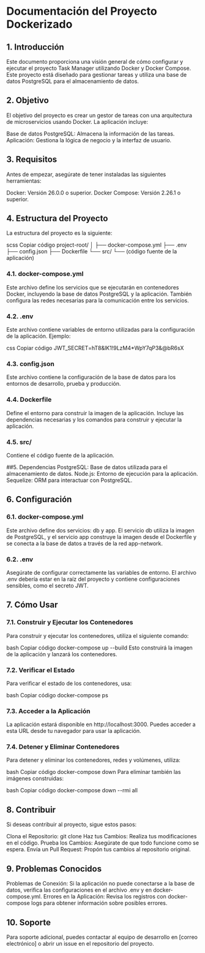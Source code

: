 # Documentación del Proyecto Dockerizado
## 1. Introducción
Este documento proporciona una visión general de cómo configurar y ejecutar el proyecto Task Manager utilizando Docker y Docker Compose. Este proyecto está diseñado para gestionar tareas y utiliza una base de datos PostgreSQL para el almacenamiento de datos.

## 2. Objetivo
El objetivo del proyecto es crear un gestor de tareas con una arquitectura de microservicios usando Docker. La aplicación incluye:

Base de datos PostgreSQL: Almacena la información de las tareas.
Aplicación: Gestiona la lógica de negocio y la interfaz de usuario.
## 3. Requisitos
Antes de empezar, asegúrate de tener instaladas las siguientes herramientas:

Docker: Versión 26.0.0 o superior.
Docker Compose: Versión 2.26.1 o superior.
## 4. Estructura del Proyecto
La estructura del proyecto es la siguiente:

scss
Copiar código
project-root/
│
├── docker-compose.yml
├── .env
├── config.json
├── Dockerfile
└── src/
    └── (código fuente de la aplicación)
### 4.1. docker-compose.yml
Este archivo define los servicios que se ejecutarán en contenedores Docker, incluyendo la base de datos PostgreSQL y la aplicación. También configura las redes necesarias para la comunicación entre los servicios.

### 4.2. .env
Este archivo contiene variables de entorno utilizadas para la configuración de la aplicación. Ejemplo:

css
Copiar código
JWT_SECRET=hT8&lK1!9LzM4*WpY7qP3&@bR6sX
### 4.3. config.json
Este archivo contiene la configuración de la base de datos para los entornos de desarrollo, prueba y producción.

### 4.4. Dockerfile
Define el entorno para construir la imagen de la aplicación. Incluye las dependencias necesarias y los comandos para construir y ejecutar la aplicación.

### 4.5. src/
Contiene el código fuente de la aplicación.

##5. Dependencias
PostgreSQL: Base de datos utilizada para el almacenamiento de datos.
Node.js: Entorno de ejecución para la aplicación.
Sequelize: ORM para interactuar con PostgreSQL.
## 6. Configuración
### 6.1. docker-compose.yml
Este archivo define dos servicios: db y app. El servicio db utiliza la imagen de PostgreSQL, y el servicio app construye la imagen desde el Dockerfile y se conecta a la base de datos a través de la red app-network.

### 6.2. .env
Asegúrate de configurar correctamente las variables de entorno. El archivo .env debería estar en la raíz del proyecto y contiene configuraciones sensibles, como el secreto JWT.

## 7. Cómo Usar
### 7.1. Construir y Ejecutar los Contenedores
Para construir y ejecutar los contenedores, utiliza el siguiente comando:

bash
Copiar código
docker-compose up --build
Esto construirá la imagen de la aplicación y lanzará los contenedores.

### 7.2. Verificar el Estado
Para verificar el estado de los contenedores, usa:

bash
Copiar código
docker-compose ps
### 7.3. Acceder a la Aplicación
La aplicación estará disponible en http://localhost:3000. Puedes acceder a esta URL desde tu navegador para usar la aplicación.

### 7.4. Detener y Eliminar Contenedores
Para detener y eliminar los contenedores, redes y volúmenes, utiliza:

bash
Copiar código
docker-compose down
Para eliminar también las imágenes construidas:

bash
Copiar código
docker-compose down --rmi all
## 8. Contribuir
Si deseas contribuir al proyecto, sigue estos pasos:

Clona el Repositorio: git clone <url-del-repositorio>
Haz tus Cambios: Realiza tus modificaciones en el código.
Prueba los Cambios: Asegúrate de que todo funcione como se espera.
Envía un Pull Request: Propón tus cambios al repositorio original.
## 9. Problemas Conocidos
Problemas de Conexión: Si la aplicación no puede conectarse a la base de datos, verifica las configuraciones en el archivo .env y en docker-compose.yml.
Errores en la Aplicación: Revisa los registros con docker-compose logs para obtener información sobre posibles errores.
## 10. Soporte
Para soporte adicional, puedes contactar al equipo de desarrollo en [correo electrónico] o abrir un issue en el repositorio del proyecto.

